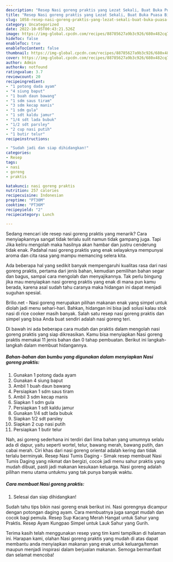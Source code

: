 ```yaml
---
description: "Resep Nasi goreng praktis yang Lezat Sekali, Buat Buka Puasa Bisa Manjain Lidah"
title: "Resep Nasi goreng praktis yang Lezat Sekali, Buat Buka Puasa Bisa Manjain Lidah"
slug: 1058-resep-nasi-goreng-praktis-yang-lezat-sekali-buat-buka-puasa-bisa-manjain-lidah
category: Uncategorized
date: 2022-10-05T00:43:21.526Z
image: https://img-global.cpcdn.com/recipes/88785627a9b3c926/680x482cq70/nasi-goreng-praktis-foto-resep-utama.jpg
hideToc: false
enableToc: true
enableTocContent: false
thumbnail: https://img-global.cpcdn.com/recipes/88785627a9b3c926/680x482cq70/nasi-goreng-praktis-foto-resep-utama.jpg
cover: https://img-global.cpcdn.com/recipes/88785627a9b3c926/680x482cq70/nasi-goreng-praktis-foto-resep-utama.jpg
author: Admin
authorAv: notfound
ratingvalue: 3.7
reviewcount: 20
recipeingredient:
- "1 potong dada ayam"
- "4 siung baput"
- "1 buah daun bawang"
- "1 sdm saus tiram"
- "3 sdm kecap manis"
- "1 sdm gula"
- "1 sdt kaldu jamur"
- "1/4 sdt lada bubuk"
- "1/2 sdt parsley"
- "2 cup nasi putih"
- "1 butir telur"
recipeinstructions:

- "Sudah jadi dan siap dihidangkan!"
categories:
- Resep
tags:
- nasi
- goreng
- praktis

katakunci: nasi goreng praktis 
nutrition: 257 calories
recipecuisine: Indonesian
preptime: "PT30M"
cooktime: "PT36M"
recipeyield: "2"
recipecategory: Lunch

---
```



Sedang mencari ide resep nasi goreng praktis yang menarik? Cara menyiapkannya sangat tidak terlalu sulit namun tidak gampang juga. Tapi Jika keliru mengolah maka hasilnya akan hambar dan justru cenderung tidak enak. Padahal nasi goreng praktis yang enak selayaknya mempunyai aroma dan cita rasa yang mampu memancing selera kita.


Ada beberapa hal yang sedikit banyak mempengaruhi kualitas rasa dari nasi goreng praktis, pertama dari jenis bahan, kemudian pemilihan bahan segar dan bagus, sampai cara mengolah dan menyajikannya. Tak perlu bingung jika mau menyiapkan nasi goreng praktis yang enak di mana pun kamu berada, karena asal sudah tahu caranya maka hidangan ini dapat menjadi suguhan spesial.

Brilio.net - Nasi goreng merupakan pilihan makanan enak yang simpel untuk diolah jadi menu sehari-hari. Bahkan, hidangan ini bisa jadi solusi kalau stok nasi di rice cooker masih banyak. Salah satu resep nasi goreng praktis dan simpel yang bisa Anda buat sendiri adalah nasi goreng teri.


Di bawah ini ada beberapa cara mudah dan praktis dalam mengolah nasi goreng praktis yang siap dikreasikan. Kamu bisa menyiapkan Nasi goreng praktis memakai 11 jenis bahan dan 0 tahap pembuatan. Berikut ini langkah-langkah dalam membuat hidangannya.

<!--inarticleads1-->

##### Bahan-bahan dan bumbu yang digunakan dalam menyiapkan Nasi goreng praktis:

1. Gunakan 1 potong dada ayam
1. Gunakan 4 siung baput
1. Ambil 1 buah daun bawang
1. Persiapkan 1 sdm saus tiram
1. Ambil 3 sdm kecap manis
1. Siapkan 1 sdm gula
1. Persiapkan 1 sdt kaldu jamur
1. Gunakan 1/4 sdt lada bubuk
1. Siapkan 1/2 sdt parsley
1. Siapkan 2 cup nasi putih
1. Persiapkan 1 butir telur


Nah, asi goreng sederhana ini terdiri dari lima bahan yang umumnya selalu ada di dapur, yaitu seperti wortel, telur, bawang merah, bawang putih, dan cabai merah. Ciri khas dari nasi goreng oriental adalah kering dan tidak terlalu berminyak. Resep Nasi Tumis Daging - Simak resep membuat Nasi Tumis Daging yang nikmat dan bergizi, cocok jadi menu sahur praktis yang mudah dibuat, pasti jadi makanan kesukaan keluarga. Nasi goreng adalah pilihan menu utama untukmu yang tak punya banyak waktu. 

<!--inarticleads2-->

##### Cara membuat Nasi goreng praktis:


1. Selesai dan siap dihidangkan!

Sudah tahu tips bikin nasi goreng enak berikut ini. Nasi gorengnya dicampur dengan potongan daging ayam. Cara membuatnya juga sangat mudah dan cocok bagi pemula. Resep Sup Kacang Merah Hangat untuk Sahur yang Praktis. Resep Ayam Kungpao Simpel untuk Lauk Sahur yang Gurih. 

Terima kasih telah menggunakan resep yang tim kami tampilkan di halaman ini. Harapan kami, olahan Nasi goreng praktis yang mudah di atas dapat membantu anda menyiapkan makanan yang enak untuk keluarga/teman maupun menjadi inspirasi dalam berjualan makanan. Semoga bermanfaat dan selamat mencoba!
